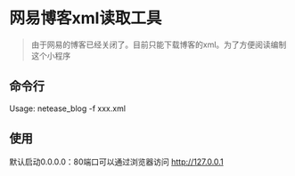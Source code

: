 # 网易博客xml读取工具



> 由于网易的博客已经关闭了。目前只能下载博客的xml。为了方便阅读编制这个小程序



## 命令行	

Usage: 
    netease_blog -f xxx.xml


## 使用

默认启动0.0.0.0：80端口可以通过浏览器访问 http://127.0.0.1